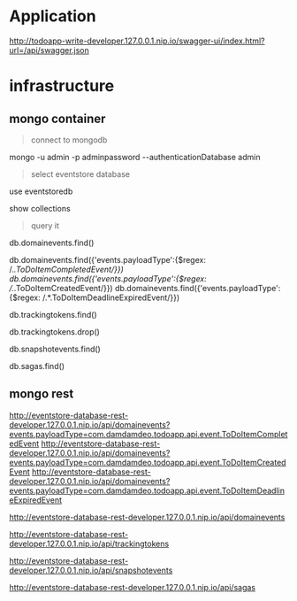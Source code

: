 # Application

http://todoapp-write-developer.127.0.0.1.nip.io/swagger-ui/index.html?url=/api/swagger.json

# infrastructure

## mongo container

> connect to mongodb

mongo -u admin -p adminpassword --authenticationDatabase admin

> select eventstore database

use eventstoredb

show collections

> query it

db.domainevents.find()

db.domainevents.find({'events.payloadType':{$regex: /.*\.ToDoItemCompletedEvent/}})
db.domainevents.find({'events.payloadType':{$regex: /.*\.ToDoItemCreatedEvent/}})
db.domainevents.find({'events.payloadType':{$regex: /.*\.ToDoItemDeadlineExpiredEvent/}})

db.trackingtokens.find()

db.trackingtokens.drop()

db.snapshotevents.find()

db.sagas.find()

## mongo rest

http://eventstore-database-rest-developer.127.0.0.1.nip.io/api/domainevents?events.payloadType=com.damdamdeo.todoapp.api.event.ToDoItemCompletedEvent
http://eventstore-database-rest-developer.127.0.0.1.nip.io/api/domainevents?events.payloadType=com.damdamdeo.todoapp.api.event.ToDoItemCreatedEvent
http://eventstore-database-rest-developer.127.0.0.1.nip.io/api/domainevents?events.payloadType=com.damdamdeo.todoapp.api.event.ToDoItemDeadlineExpiredEvent

http://eventstore-database-rest-developer.127.0.0.1.nip.io/api/domainevents

http://eventstore-database-rest-developer.127.0.0.1.nip.io/api/trackingtokens

http://eventstore-database-rest-developer.127.0.0.1.nip.io/api/snapshotevents

http://eventstore-database-rest-developer.127.0.0.1.nip.io/api/sagas
